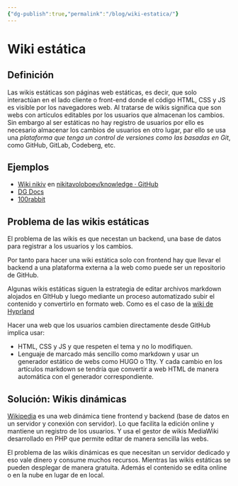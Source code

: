 ```yaml
---
{"dg-publish":true,"permalink":"/blog/wiki-estatica/"}
---
```


# Wiki estática

## Definición
Las wikis estáticas son páginas web estáticas, es decir, que solo interactúan en el lado cliente o front-end donde el código HTML, CSS y JS es visible por los navegadores web. Al tratarse de wikis significa que son webs con artículos editables por los usuarios que almacenan los cambios. Sin embargo al ser estáticas no hay registro de usuarios por ello es necesario almacenar los cambios de usuarios en otro lugar, par ello se usa una *plataforma que tenga un control de versiones como las basadas en Git*, como GitHub, GitLab, Codeberg, etc.

## Ejemplos
- [Wiki nikiv](https://wiki.nikiv.dev/) en [nikitavoloboev/knowledge · GitHub](https://github.com/nikitavoloboev/knowledge)
- [DG Docs](https://dg-docs.ole.dev/)
- [100rabbit](https://100rabbit.co/)

## Problema de las wikis estáticas
El problema de las wikis es que necestan un backend, una base de datos para registrar a los usuarios y los cambios. 

Por tanto para hacer una wiki estática solo con frontend hay que llevar el backend a una plataforma externa a la web como puede ser un repositorio de GitHub.

Algunas wikis estáticas siguen la estrategia de editar archivos markdown alojados en GItHub y luego mediante un proceso automatizado subir el contenido y convertirlo en formato web. Como es el caso de la [wiki de Hyprland](https://wiki.hyprland.org/)

Hacer una web que los usuarios cambien directamente desde GitHub implica usar:
- HTML, CSS y JS y que respeten el tema y no lo modifiquen. 
- Lenguaje de marcado más sencillo como markdown y usar un generador estático de webs como HUGO o 11ty. Y cada cambio en los artículos markdown se tendría que convertir a web HTML de manera automática con el generador correspondiente.


## Solución: Wikis dinámicas
[Wikipedia](https://wikipedia.org/) es una web dinámica tiene frontend y backend (base de datos en un servidor y conexión con servidor). Lo que facilita la edición online y mantiene un registro de los usuarios. Y usa el gestor de wikis MediaWiki desarrollado en PHP que permite editar de manera sencilla las webs.

El problema de las wikis dinámicas es que necesitan un servidor dedicado y eso vale dinero y consume muchos recursos. Mientras las wikis estáticas se pueden desplegar de manera gratuita. Además el contenido se edita online o en la nube en lugar de en local.
